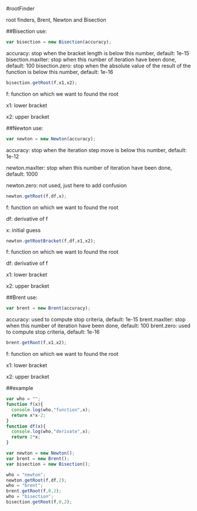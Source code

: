 #rootFinder

root finders, Brent, Newton and Bisection

##Bisection use:

```js
var bisection = new Bisection(accuracy);
```

accuracy: stop when the bracket length is below this number, default: 1e-15
bisection.maxIter: stop when this number of iteration have been done, default: 100
bisection.zero: stop when the absolute value of the result of the function is below this number, default: 1e-16

```js
bisection.getRoot(f,x1,x2);
```

f: function on which we want to found the root

x1: lower bracket

x2: upper bracket

##Newton use:

```js
var newton = new Newton(accuracy);
```

accuracy: stop when the iteration step move is below this number, default: 1e-12

newton.maxIter: stop when this number of iteration have been done, default: 1000

newton.zero: not used, just here to add confusion

```js
newton.getRoot(f,df,x);
```

f: function on which we want to found the root

df: derivative of f

x: initial guess

```js
newton.getRootBracket(f,df,x1,x2);
```

f: function on which we want to found the root

df: derivative of f

x1: lower bracket

x2: upper bracket

##Brent use:

```js
var brent = new Brent(accuracy);
```

accuracy: used to compute stop criteria, default: 1e-15
brent.maxIter: stop when this number of iteration have been done, default: 100
brent.zero: used to compute stop criteria, default: 1e-16

```js
brent.getRoot(f,x1,x2);
```

f: function on which we want to found the root

x1: lower bracket

x2: upper bracket

##example


```js
var who = "";
function f(x){
  console.log(who,"function",x);
  return x*x-2;
}
function df(x){
  console.log(who,"derivate",x);
  return 2*x;
}

var newton = new Newton();
var brent = new Brent();
var bisection = new Bisection();

who = "newton";
newton.getRoot(f,df,2);
who = "brent";
brent.getRoot(f,0,2);
who = "bisection";
bisection.getRoot(f,0,2);
```

